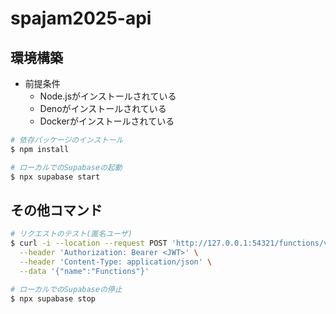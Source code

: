 # spajam2025-api

## 環境構築

- 前提条件
    - Node.jsがインストールされている
    - Denoがインストールされている
    - Dockerがインストールされている

```bash
# 依存パッケージのインストール
$ npm install

# ローカルでのSupabaseの起動
$ npx supabase start
```

## その他コマンド

```bash
# リクエストのテスト(匿名ユーザ)
$ curl -i --location --request POST 'http://127.0.0.1:54321/functions/v1/hello' \
  --header 'Authorization: Bearer <JWT>' \
  --header 'Content-Type: application/json' \
  --data '{"name":"Functions"}'

# ローカルでのSupabaseの停止
$ npx supabase stop
```

